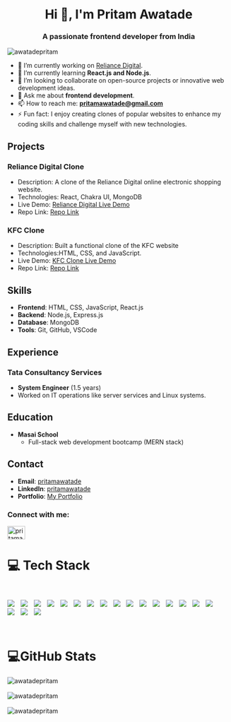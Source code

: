 <h1 align="center">Hi 👋, I'm Pritam Awatade</h1>
<h3 align="center">A passionate frontend developer from India</h3>

<p align="left"> <img src="https://komarev.com/ghpvc/?username=awatadepritam&label=Profile%20views&color=0e75b6&style=flat" alt="awatadepritam" /> </p>


- 🔭 I’m currently working on [Reliance Digital](https://reliance-app-clone.vercel.app/).
- 🌱 I’m currently learning **React.js and Node.js**.
- 👯 I’m looking to collaborate on open-source projects or innovative web development ideas.
- 💬 Ask me about **frontend development**.
- 📫 How to reach me: **pritamawatade@gmail.com**
- ⚡ Fun fact: I enjoy creating clones of popular websites to enhance my coding skills and challenge myself with new technologies.

## Projects

### Reliance Digital Clone
- Description: A clone of the Reliance Digital online electronic shopping website.
- Technologies: React, Chakra UI, MongoDB
- Live Demo: [Reliance Digital Live Demo](https://reliance-app-clone.vercel.app/)
- Repo Link: [Repo Link](https://github.com/AwatadePritam/reliance_app_clone)

  
### KFC Clone
- Description: Built a functional clone of the KFC website
- Technologies:HTML, CSS, and JavaScript.
- Live Demo: [KFC Clone Live Demo](https://kfc-clone-pi.vercel.app/)
- Repo Link: [Repo Link](https://github.com/AwatadePritam/KFC_Clone)

## Skills
- **Frontend**: HTML, CSS, JavaScript, React.js
- **Backend**: Node.js, Express.js
- **Database**: MongoDB
- **Tools**: Git, GitHub, VSCode

## Experience
### Tata Consultancy Services
- **System Engineer** (1.5 years)
- Worked on IT operations like server services and Linux systems.

## Education
- **Masai School**
  - Full-stack web development bootcamp (MERN stack)

## Contact
- **Email**: [pritamawatade](mailto:pritamawatade@gmail.com)
- **LinkedIn**: [pritamawatade](https://www.linkedin.com/in/pritamawatade/)
- **Portfolio**: [My Portfolio](https://awatadepritam.github.io/)

<h3 align="left">Connect with me:</h3>
<p align="left">
<a href="https://linkedin.com/in/pritamawatade" target="blank"><img align="center" src="https://raw.githubusercontent.com/rahuldkjain/github-profile-readme-generator/master/src/images/icons/Social/linked-in-alt.svg" alt="pritamawatade" height="30" width="40" /></a>
</p>

# 💻 Tech Stack
<br/>
<p>
  <img src="https://img.shields.io/badge/css3-%231572B6.svg?style=for-the-badge&logo=css3&logoColor=white" style="margin-right: 10px;"/>
  <img src="https://img.shields.io/badge/javascript-%23323330.svg?style=for-the-badge&logo=javascript&logoColor=%23F7DF1E" style="margin-right: 10px;"/>
  <img src="https://img.shields.io/badge/html5-%23E34F26.svg?style=for-the-badge&logo=html5&logoColor=white" style="margin-right: 10px;"/>
  <img src="https://img.shields.io/badge/Render-%46E3B7.svg?style=for-the-badge&logo=render&logoColor=white" style="margin-right: 10px;"/>
  <img src="https://img.shields.io/badge/vercel-%23000000.svg?style=for-the-badge&logo=vercel&logoColor=white" style="margin-right: 10px;"/>
  <img src="https://img.shields.io/badge/express.js-%23404d59.svg?style=for-the-badge&logo=express&logoColor=%2361DAFB" style="margin-right: 10px;"/>
  <img src="https://img.shields.io/badge/JWT-black?style=for-the-badge&logo=JSON%20web%20tokens" style="margin-right: 10px;"/>
  <img src="https://img.shields.io/badge/NPM-%23CB3837.svg?style=for-the-badge&logo=npm&logoColor=white" style="margin-right: 10px;"/>
  <img src="https://img.shields.io/badge/node.js-6DA55F?style=for-the-badge&logo=node.js&logoColor=white" style="margin-right: 10px;"/>
  <img src="https://img.shields.io/badge/NODEMON-%23323330.svg?style=for-the-badge&logo=nodemon&logoColor=%BBDEAD" style="margin-right: 10px;"/>
  <img src="https://img.shields.io/badge/react-%2320232a.svg?style=for-the-badge&logo=react&logoColor=%2361DAFB" style="margin-right: 10px;"/>
  <img src="https://img.shields.io/badge/React_Router-CA4245?style=for-the-badge&logo=react-router&logoColor=white" style="margin-right: 10px;"/>
  <img src="https://img.shields.io/badge/redux-%23593d88.svg?style=for-the-badge&logo=redux&logoColor=white" style="margin-right: 10px;"/>
  <img src="https://img.shields.io/badge/vite-%23646CFF.svg?style=for-the-badge&logo=vite&logoColor=white" style="margin-right: 10px;"/>
  <img src="https://img.shields.io/badge/chakra-%234ED1C5.svg?style=for-the-badge&logo=chakraui&logoColor=white" style="margin-right: 10px;"/>
  <img src="https://img.shields.io/badge/MongoDB-%234ea94b.svg?style=for-the-badge&logo=mongodb&logoColor=white" style="margin-right: 10px;"/>
  <img src="https://img.shields.io/badge/git-%23F05033.svg?style=for-the-badge&logo=git&logoColor=white" style="margin-right: 10px;"/>
  <img src="https://img.shields.io/badge/github-%23121011.svg?style=for-the-badge&logo=github&logoColor=white" style="margin-right: 10px;"/>
  <img src="https://img.shields.io/badge/Postman-FF6C37?style=for-the-badge&logo=postman&logoColor=white"/>
</p>

<br/>


# 💻GitHub Stats

<div>
  <img  src="https://github-readme-stats.vercel.app/api/top-langs?username=awatadepritam&show_icons=true&locale=en&layout=compact" alt="awatadepritam" />
</div>
<br/>
<div>
 <img  src="https://github-readme-stats.vercel.app/api?username=awatadepritam&show_icons=true&locale=en" alt="awatadepritam" />
</div>
<br/>

<div>
  <img src="https://github-readme-streak-stats.herokuapp.com/?user=awatadepritam&" alt="awatadepritam" />
</div>



